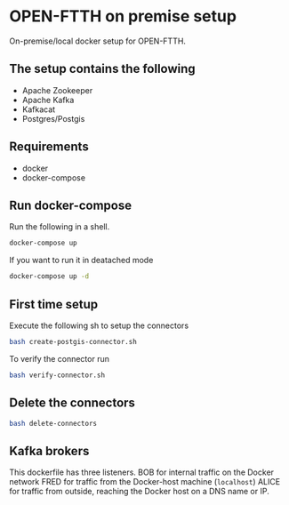 # OPEN-FTTH on premise setup
On-premise/local docker setup for OPEN-FTTH.

## The setup contains the following
* Apache Zookeeper 
* Apache Kafka
* Kafkacat
* Postgres/Postgis

## Requirements
* docker
* docker-compose

## Run docker-compose
Run the following in a shell.
``` sh
docker-compose up
```

If you want to run it in deatached mode

``` sh
docker-compose up -d
```

## First time setup
Execute the following sh to setup the connectors 
``` sh
bash create-postgis-connector.sh
```

To verify the connector run
``` sh
bash verify-connector.sh
```

## Delete the connectors

``` sh
bash delete-connectors
```

## Kafka brokers
This dockerfile has three listeners.
BOB for internal traffic on the Docker network
FRED for traffic from the Docker-host machine (`localhost`)
ALICE for traffic from outside, reaching the Docker host on a DNS name or IP.
